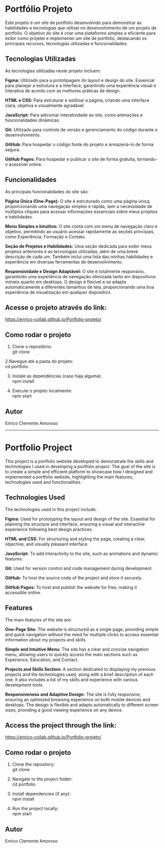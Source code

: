 # Portfólio Projeto
Este projeto é um site de portfolio desenvolvido para demonstrar as habilidades e tecnologias que utilizei no desenvolvimento de um projeto de portfolio. O objetivo do site é criar uma plataforma simples e eficiente para exibir como projetei e implementei um site de portfolio, destacando os principais recursos, tecnologias utilizadas e funcionalidades.

## Tecnologias Utilizadas
As tecnologias utilizadas neste projeto incluem:

**Figma:** Utilizado para a prototipagem do layout e design do site. Essencial para planejar a estrutura e a interface, garantindo uma experiência visual e interativa de acordo com as melhores práticas de design.

**HTML e CSS:** Para estruturar e estilizar a página, criando uma interface clara, objetiva e visualmente agradável.

**JavaScript:** Para adicionar interatividade ao site, como animações e funcionalidades dinâmicas.

**Git:** Utilizado para controle de versão e gerenciamento do código durante o desenvolvimento.

**GitHub:** Para hospedar o código fonte do projeto e armazená-lo de forma segura.

**GitHub Pages:** Para hospedar e publicar o site de forma gratuita, tornando-o acessível online.

## Funcionalidades
As principais funcionalidades do site são:

**Página Única (One-Page):** O site é estruturado como uma página única, proporcionando uma navegação simples e rápida, sem a necessidade de múltiplos cliques para acessar informações essenciais sobre meus projetos e habilidades.

**Menu Simples e Intuitivo:** O site conta com um menu de navegação claro e objetivo, permitindo ao usuário acessar rapidamente as seções principais, como Experiência, Formação e Contato.

**Seção de Projetos e Habilidades:** Uma seção dedicada para exibir meus projetos anteriores e as tecnologias utilizadas, além de uma breve descrição de cada um. Também inclui uma lista das minhas habilidades e experiência em diversas ferramentas de desenvolvimento.

**Responsividade e Design Adaptável:** O site é totalmente responsivo, garantindo uma experiência de navegação otimizada tanto em dispositivos móveis quanto em desktops. O design é flexível e se adapta automaticamente a diferentes tamanhos de tela, proporcionando uma boa experiência de visualização em qualquer dispositivo.

## Acesse o projeto através do link:
https://enrico-collab.github.io/Portfolio-projeto/

## Como rodar o projeto
1. Clone o repositório:<br>
git clone

2.Navegue até a pasta do projeto:<br>
cd portfolio

3. Instale as dependências (caso haja alguma):<br>
npm install

4. Execute o projeto localmente:<br>
npm start

## Autor
Enrico Clemente Amoroso

__________________________________________________________________________________________________________

# Portfolio Project
This project is a portfolio website developed to demonstrate the skills and technologies I used in developing a portfolio project. The goal of the site is to create a simple and efficient platform to showcase how I designed and implemented a portfolio website, highlighting the main features, technologies used and functionalities.

## Technologies Used
The technologies used in this project include:

**Figma:** Used for prototyping the layout and design of the site. Essential for planning the structure and interface, ensuring a visual and interactive experience following best design practices.

**HTML and CSS:** For structuring and styling the page, creating a clear, objective, and visually pleasant interface.

**JavaScript:** To add interactivity to the site, such as animations and dynamic features.

**Git:** Used for version control and code management during development.

**GitHub:** To host the source code of the project and store it securely.

**GitHub Pages:** To host and publish the website for free, making it accessible online.

## Features
The main features of the site are:

**One-Page Site:** The website is structured as a single page, providing simple and quick navigation without the need for multiple clicks to access essential information about my projects and skills.

**Simple and Intuitive Menu:** The site has a clear and concise navigation menu, allowing users to quickly access the main sections such as Experience, Education, and Contact.

**Projects and Skills Section:** A section dedicated to displaying my previous projects and the technologies used, along with a brief description of each one. It also includes a list of my skills and experience with various development tools.

**Responsiveness and Adaptive Design:** The site is fully responsive, ensuring an optimized browsing experience on both mobile devices and desktops. The design is flexible and adapts automatically to different screen sizes, providing a good viewing experience on any device.

## Access the project through the link:
https://enrico-collab.github.io/Portfolio-projeto/

## Como rodar o projeto
1. Clone the repository:<br>
git clone

2. Navigate to the project folder:<br>
cd portfolio

3. Install dependencies (if any):<br>
npm install

4. Run the project locally:<br>
npm start

## Autor
Enrico Clemente Amoroso
